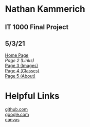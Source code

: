 # Nathan Kammerich
## IT 1000 Final Project
## 5/3/21
[Home Page](README.md) \
_Page 2 (Links)_ \
[Page 3 (Images)](page3.md) \
[Page 4 (Classes)](page4.md) \
[Page 5 (About)](page5.md) 

# Helpful Links 

[github.com](https://github.com/) \
[google.com](https://google.com/) \
[canvas](https://missouri.instructure.com/)